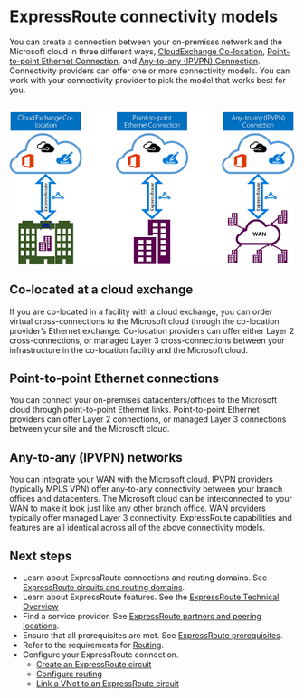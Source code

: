 <properties
    pageTitle="ExpressRoute connectivity models: Connect to Microsoft Azure through network service providers, exchanges, and Ethernet providers | Azure"
    description="This article describes the different modes of connectivity between the customer's network and Microsoft Azure, Office 365 and Dynamics 365 services. Customers can use MPLS providers, cloud exchanges and Ethernet providers."
    documentationcenter="na"
    services="expressroute"
    author="cherylmc"
    manager="timlt"
    editor="" />
<tags
    ms.assetid="ms.service: expressroute"
    ms.devlang="na"
    ms.topic="get-started-article"
    ms.tgt_pltfrm="na"
    ms.workload="infrastructure-services"
    ms.date="02/09/2017"
    wacn.date=""
    ms.author="cherylmc" />

# ExpressRoute connectivity models
You can create a connection between your on-premises network and the Microsoft cloud in three different ways, [CloudExchange Co-location](#CloudExchange), [Point-to-point Ethernet Connection](#Ethernet), and [Any-to-any (IPVPN) Connection](#IPVPN). Connectivity providers can offer one or more connectivity models. You can work with your connectivity provider to pick the model that works best for you.
<br><br>

![ExpressRoute connectivity model diagram](./media/expressroute-connectivity-models/expressroute-connectivity-models-diagram.png)

## <a name="CloudExchange"></a>Co-located at a cloud exchange
If you are co-located in a facility with a cloud exchange, you can order virtual cross-connections to the Microsoft cloud through the co-location provider’s Ethernet exchange. Co-location providers can offer either Layer 2 cross-connections, or managed Layer 3 cross-connections between your infrastructure in the co-location facility and the Microsoft cloud.

## <a name="Ethernet"></a>Point-to-point Ethernet connections
You can connect your on-premises datacenters/offices to the Microsoft cloud through point-to-point Ethernet links. Point-to-point Ethernet providers can offer Layer 2 connections, or managed Layer 3 connections between your site and the Microsoft cloud.

## <a name="IPVPN"></a>Any-to-any (IPVPN) networks
You can integrate your WAN with the Microsoft cloud. IPVPN providers (typically MPLS VPN) offer any-to-any connectivity between your branch offices and datacenters. The Microsoft cloud can be interconnected to your WAN to make it look just like any other branch office. WAN providers typically offer managed Layer 3 connectivity. ExpressRoute capabilities and features are all identical across all of the above connectivity models. 

## Next steps
* Learn about ExpressRoute connections and routing domains. See [ExpressRoute circuits and routing domains](/documentation/articles/expressroute-circuit-peerings/).
* Learn about ExpressRoute features. See the [ExpressRoute Technical Overview](/documentation/articles/expressroute-introduction/)
* Find a service provider. See [ExpressRoute partners and peering locations](/documentation/articles/expressroute-locations/).
* Ensure that all prerequisites are met. See [ExpressRoute prerequisites](/documentation/articles/expressroute-prerequisites/).
* Refer to the requirements for [Routing](/documentation/articles/expressroute-routing/).
* Configure your ExpressRoute connection.
  * [Create an ExpressRoute circuit](/documentation/articles/expressroute-howto-circuit-portal-resource-manager/)
  * [Configure routing](/documentation/articles/expressroute-howto-routing-portal-resource-manager/)
  * [Link a VNet to an ExpressRoute circuit](/documentation/articles/expressroute-howto-linkvnet-portal-resource-manager/)